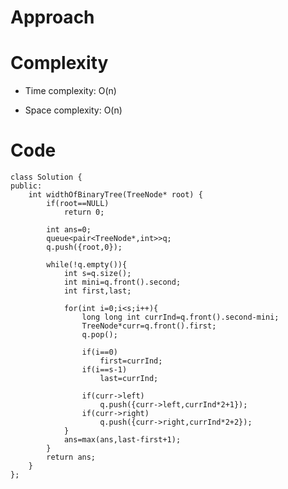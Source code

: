 # Approach
<!-- Describe your approach to solving the problem. -->

# Complexity
- Time complexity: O(n)
<!-- Add your time complexity here, e.g. $$O(n)$$ -->

- Space complexity: O(n)
<!-- Add your space complexity here, e.g. $$O(n)$$ -->

# Code
```
class Solution {
public:
    int widthOfBinaryTree(TreeNode* root) {
        if(root==NULL)
            return 0;
        
        int ans=0;
        queue<pair<TreeNode*,int>>q;
        q.push({root,0});

        while(!q.empty()){
            int s=q.size();
            int mini=q.front().second;
            int first,last;

            for(int i=0;i<s;i++){
                long long int currInd=q.front().second-mini;
                TreeNode*curr=q.front().first;
                q.pop();

                if(i==0)
                    first=currInd;
                if(i==s-1)
                    last=currInd;
                
                if(curr->left)
                    q.push({curr->left,currInd*2+1});
                if(curr->right)
                    q.push({curr->right,currInd*2+2});
            }
            ans=max(ans,last-first+1);
        }
        return ans;
    }
};
```
